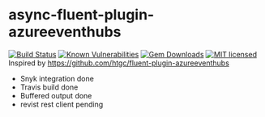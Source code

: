 # async-fluent-plugin-azureeventhubs

[![Build Status](https://travis-ci.com/sio2k/async-fluent-plugin-azureeventhubs.svg?branch=master)](https://travis-ci.com/sio2k/async-fluent-plugin-azureeventhubs)
[![Known Vulnerabilities](https://snyk.io/test/github/sio2k/async-fluent-plugin-azureeventhubs/badge.svg?targetFile=Gemfile.lock)](https://snyk.io/test/github/sio2k/async-fluent-plugin-azureeventhubs?targetFile=Gemfile.lock)
[![Gem Downloads](https://img.shields.io/gem/dt/sk-fluent-plugin-azureeventhubs.svg)](https://rubygems.org/gems/sk-fluent-plugin-azureeventhubs)
[![MIT licensed](https://img.shields.io/badge/license-MIT-blue.svg)](https://github.com/sio2k/async-fluent-plugin-azureeventhubs-/blob/master/LICENSE)
Inspired by https://github.com/htgc/fluent-plugin-azureeventhubs

- Snyk integration done
- Travis build done
- Buffered output done
- revist rest client pending
